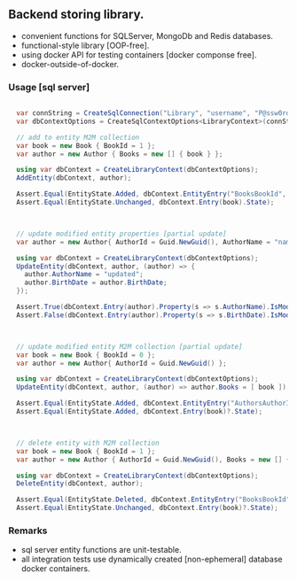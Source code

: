 ## Backend storing library.
- convenient functions for SQLServer, MongoDb and Redis databases.
- functional-style library [OOP-free].
- using docker API for testing containers [docker componse free].
- docker-outside-of-docker.

### Usage [sql server]
```cs

  var connString = CreateSqlConnection("Library", "username", "P@ssw0rd!", "127.0.0.1:1433");
  var dbContextOptions = CreateSqlContextOptions<LibraryContext>(connString);

  // add to entity M2M collection
  var book = new Book { BookId = 1 };
  var author = new Author { Books = new [] { book } };

  using var dbContext = CreateLibraryContext(dbContextOptions);
  AddEntity(dbContext, author);

  Assert.Equal(EntityState.Added, dbContext.EntityEntry("BooksBookId", book.BookId)?.State);
  Assert.Equal(EntityState.Unchanged, dbContext.Entry(book).State);



  // update modified entity properties [partial update]
  var author = new Author{ AuthorId = Guid.NewGuid(), AuthorName = "name", BirthDate = DateTime.Now };

  using var dbContext = CreateLibraryContext(dbContextOptions);
  UpdateEntity(dbContext, author, (author) => {
    author.AuthorName = "updated";
    author.BirthDate = author.BirthDate;
  });

  Assert.True(dbContext.Entry(author).Property(s => s.AuthorName).IsModified);
  Assert.False(dbContext.Entry(author).Property(s => s.BirthDate).IsModified);



  // update modified entity M2M collection [partial update]
  var book = new Book { BookId = 0 };
  var author = new Author{ AuthorId = Guid.NewGuid() };

  using var dbContext = CreateLibraryContext(dbContextOptions);
  UpdateEntity(dbContext, author, (author) => author.Books = [ book ]);

  Assert.Equal(EntityState.Added, dbContext.EntityEntry("AuthorsAuthorId", author.AuthorId)?.State);
  Assert.Equal(EntityState.Added, dbContext.Entry(book)?.State);



  // delete entity with M2M collection
  var book = new Book { BookId = 1 };
  var author = new Author { AuthorId = Guid.NewGuid(), Books = new [] { book } };

  using var dbContext = CreateLibraryContext(dbContextOptions);
  DeleteEntity(dbContext, author);

  Assert.Equal(EntityState.Deleted, dbContext.EntityEntry("BooksBookId", book.BookId)?.State);
  Assert.Equal(EntityState.Unchanged, dbContext.Entry(book)?.State);
```

### Remarks
- sql server entity functions are unit-testable.
- all integration tests use dynamically created [non-ephemeral] database docker containers.